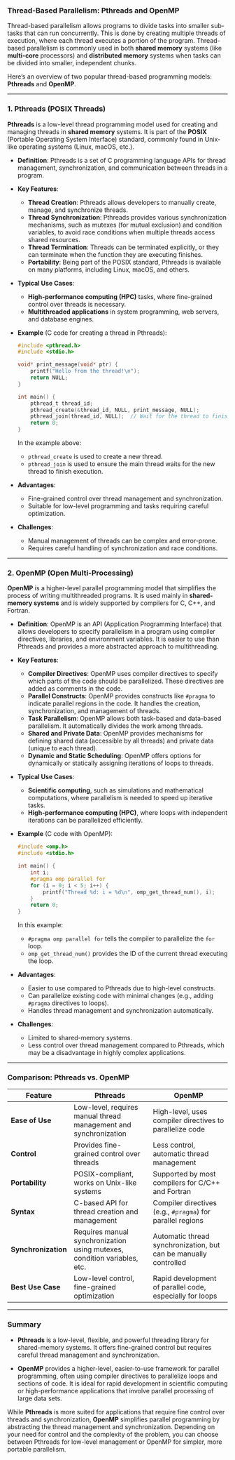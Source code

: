 ### **Thread-Based Parallelism: Pthreads and OpenMP**

Thread-based parallelism allows programs to divide tasks into smaller sub-tasks that can run concurrently. This is done by creating multiple threads of execution, where each thread executes a portion of the program. Thread-based parallelism is commonly used in both **shared memory** systems (like **multi-core** processors) and **distributed memory** systems when tasks can be divided into smaller, independent chunks.

Here’s an overview of two popular thread-based programming models: **Pthreads** and **OpenMP**.

---

### **1. Pthreads (POSIX Threads)**

**Pthreads** is a low-level thread programming model used for creating and managing threads in **shared memory** systems. It is part of the **POSIX** (Portable Operating System Interface) standard, commonly found in Unix-like operating systems (Linux, macOS, etc.).

- **Definition**: Pthreads is a set of C programming language APIs for thread management, synchronization, and communication between threads in a program.
  
- **Key Features**:
  - **Thread Creation**: Pthreads allows developers to manually create, manage, and synchronize threads.
  - **Thread Synchronization**: Pthreads provides various synchronization mechanisms, such as mutexes (for mutual exclusion) and condition variables, to avoid race conditions when multiple threads access shared resources.
  - **Thread Termination**: Threads can be terminated explicitly, or they can terminate when the function they are executing finishes.
  - **Portability**: Being part of the POSIX standard, Pthreads is available on many platforms, including Linux, macOS, and others.
  
- **Typical Use Cases**:
  - **High-performance computing (HPC)** tasks, where fine-grained control over threads is necessary.
  - **Multithreaded applications** in system programming, web servers, and database engines.

- **Example** (C code for creating a thread in Pthreads):
  ```c
  #include <pthread.h>
  #include <stdio.h>

  void* print_message(void* ptr) {
      printf("Hello from the thread!\n");
      return NULL;
  }

  int main() {
      pthread_t thread_id;
      pthread_create(&thread_id, NULL, print_message, NULL);
      pthread_join(thread_id, NULL);  // Wait for the thread to finish
      return 0;
  }
  ```

  In the example above:
  - `pthread_create` is used to create a new thread.
  - `pthread_join` is used to ensure the main thread waits for the new thread to finish execution.

- **Advantages**:
  - Fine-grained control over thread management and synchronization.
  - Suitable for low-level programming and tasks requiring careful optimization.

- **Challenges**:
  - Manual management of threads can be complex and error-prone.
  - Requires careful handling of synchronization and race conditions.

---

### **2. OpenMP (Open Multi-Processing)**

**OpenMP** is a higher-level parallel programming model that simplifies the process of writing multithreaded programs. It is used mainly in **shared-memory systems** and is widely supported by compilers for C, C++, and Fortran.

- **Definition**: OpenMP is an API (Application Programming Interface) that allows developers to specify parallelism in a program using compiler directives, libraries, and environment variables. It is easier to use than Pthreads and provides a more abstracted approach to multithreading.

- **Key Features**:
  - **Compiler Directives**: OpenMP uses compiler directives to specify which parts of the code should be parallelized. These directives are added as comments in the code.
  - **Parallel Constructs**: OpenMP provides constructs like `#pragma` to indicate parallel regions in the code. It handles the creation, synchronization, and management of threads.
  - **Task Parallelism**: OpenMP allows both task-based and data-based parallelism. It automatically divides the work among threads.
  - **Shared and Private Data**: OpenMP provides mechanisms for defining shared data (accessible by all threads) and private data (unique to each thread).
  - **Dynamic and Static Scheduling**: OpenMP offers options for dynamically or statically assigning iterations of loops to threads.
  
- **Typical Use Cases**:
  - **Scientific computing**, such as simulations and mathematical computations, where parallelism is needed to speed up iterative tasks.
  - **High-performance computing (HPC)**, where loops with independent iterations can be parallelized efficiently.
  
- **Example** (C code with OpenMP):
  ```c
  #include <omp.h>
  #include <stdio.h>

  int main() {
      int i;
      #pragma omp parallel for
      for (i = 0; i < 5; i++) {
          printf("Thread %d: i = %d\n", omp_get_thread_num(), i);
      }
      return 0;
  }
  ```

  In this example:
  - `#pragma omp parallel for` tells the compiler to parallelize the `for` loop.
  - `omp_get_thread_num()` provides the ID of the current thread executing the loop.

- **Advantages**:
  - Easier to use compared to Pthreads due to high-level constructs.
  - Can parallelize existing code with minimal changes (e.g., adding `#pragma` directives to loops).
  - Handles thread management and synchronization automatically.
  
- **Challenges**:
  - Limited to shared-memory systems.
  - Less control over thread management compared to Pthreads, which may be a disadvantage in highly complex applications.

---

### **Comparison: Pthreads vs. OpenMP**

| Feature              | Pthreads                           | OpenMP                                   |
|----------------------|------------------------------------|------------------------------------------|
| **Ease of Use**      | Low-level, requires manual thread management and synchronization | High-level, uses compiler directives to parallelize code |
| **Control**          | Provides fine-grained control over threads | Less control, automatic thread management |
| **Portability**      | POSIX-compliant, works on Unix-like systems | Supported by most compilers for C/C++ and Fortran |
| **Syntax**           | C-based API for thread creation and management | Compiler directives (e.g., `#pragma`) for parallel regions |
| **Synchronization**  | Requires manual synchronization using mutexes, condition variables, etc. | Automatic thread synchronization, but can be manually controlled |
| **Best Use Case**    | Low-level control, fine-grained optimization | Rapid development of parallel code, especially for loops |

---

### **Summary**

- **Pthreads** is a low-level, flexible, and powerful threading library for shared-memory systems. It offers fine-grained control but requires careful thread management and synchronization.
  
- **OpenMP** provides a higher-level, easier-to-use framework for parallel programming, often using compiler directives to parallelize loops and sections of code. It is ideal for rapid development in scientific computing or high-performance applications that involve parallel processing of large data sets.

While **Pthreads** is more suited for applications that require fine control over threads and synchronization, **OpenMP** simplifies parallel programming by abstracting the thread management and synchronization. Depending on your need for control and the complexity of the problem, you can choose between Pthreads for low-level management or OpenMP for simpler, more portable parallelism.
